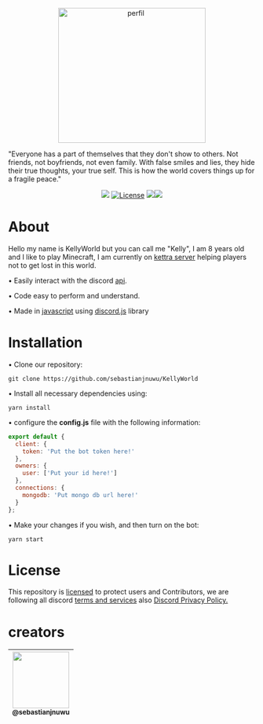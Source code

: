 <p align="center">
<a><img alt="perfil" src="https://media.discordapp.net/attachments/991506128972304414/993676247244742667/CC_20220704_213409.png" width=300 height=275></a>
</p>

"⁠Everyone has a part of themselves that they don't show to others. Not friends, not boyfriends, not even family. With false smiles and lies, they hide their true thoughts, your true self. This is how the world covers things up for a fragile peace."

<p align="center">
<a href="https://github.com/sebastianjnuwu/KellyWorld/actions/workflows/ci.yml"><img src="https://github.com/sebastianjnuwu/KellyWorld/actions/workflows/ci.yml/badge.svg"></a>
 <a href="https://opensource.org/licenses/Apache-2.0"><img alt="License" src="https://img.shields.io/badge/License-Apache%202.0-blue.svg" /></a>
 <a href="https://www.codacy.com/gh/sebastianjnuwu/KellyWorld/dashboard?utm_source=github.com&amp;utm_medium=referral&amp;utm_content=sebastianjnuwu/KellyWorld&amp;utm_campaign=Badge_Grade"><img src="https://app.codacy.com/project/badge/Grade/faf1a272f7af48dcb2177c1d93bf436b" /></a><a href="https://discord.gg/NDzFeDp8YE"><img src="https://discordapp.com/api/guilds/893997835412971570/widget.png"></a>
</p>

# About

 Hello my name is KellyWorld but you can call me "Kelly", I am 8 years old and I like to play Minecraft, I am currently on [kettra server](https://discord.gg/NDzFeDp8YE) helping players not to get lost in this world.
 
 • Easily interact with the discord [api](https://discord.com/developers/docs/intro).
 
 • Code easy to perform and understand.
 
 • Made in [javascript](https://www.w3schools.com/whatis/whatis_js.asp) using [discord.js](https://www.npmjs.com/package/discord.js) library
 
# Installation

• Clone our repository:
```
git clone https://github.com/sebastianjnuwu/KellyWorld
```

• Install all necessary dependencies using:
```
yarn install
```

• configure the <strong>config.js</strong> file with the following information:
```js
export default {
  client: {
    token: 'Put the bot token here!' 
  },
  owners: {
    user: ['Put your id here!']
  },
  connections: {
    mongodb: 'Put mongo db url here!'
  }
};
```

• Make your changes if you wish, and then turn on the bot:
```
yarn start
```

# License

This repository is [licensed](https://www.apache.org/licenses/LICENSE-2.0) to protect users and Contributors, we are following all discord [terms and services](https://discord.com/terms) also [Discord Privacy Policy.](https://discord.com/privacy)

# creators 

| [<img src="https://github.com/sebastianjnuwu.png?size=115" width=115><br><sub>@sebastianjnuwu</sub>](https://github.com/sebastianjnuwu) | 
| :---: |

